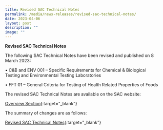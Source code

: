 ```yaml
---
title: Revised SAC Technical Notes
permalink: /media/news-releases/revised-sac-technical-notes/
date: 2023-04-06
layout: post
description: ""
image: ""
---
```

**Revised SAC Technical Notes**

The following SAC Technical Notes have been revised and published on 8 March 2023:

  •	C&amp;B and ENV 001 – Specific Requirements for Chemical &amp; Biological Testing and Environmental Testing Laboratories
  
  •	FFT 01 – General Criteria for Testing of Health Related Properties of Foods



The revised SAC Technical Notes are available on the SAC website:

[Overview Section](/resources/sac-documents){:target="_blank"}

The summary of changes are as follows: 

[Revised SAC Technical Notes](/files/Documents/revised-sac-technical-notes.pdf){:target="_blank"}